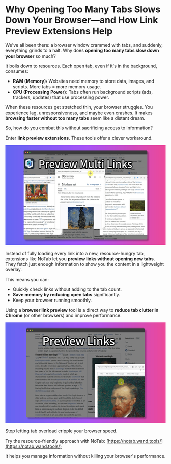 # Why Opening Too Many Tabs Slows Down Your Browser—and How Link Preview Extensions Help

We've all been there: a browser window crammed with tabs, and suddenly, everything grinds to a halt. Why does **opening too many tabs slow down your browser** so much?

It boils down to resources. Each open tab, even if it's in the background, consumes:
*   **RAM (Memory):** Websites need memory to store data, images, and scripts. More tabs = more memory usage.
*   **CPU (Processing Power):** Tabs often run background scripts (ads, trackers, updates) that use processing power.

When these resources get stretched thin, your browser struggles. You experience lag, unresponsiveness, and maybe even crashes. It makes **browsing faster without too many tabs** seem like a distant dream.

So, how do you combat this without sacrificing access to information?

Enter **link preview extensions**. These tools offer a clever workaround.

![Resource usage illustration - conceptual](../images/notab1.png) <!-- It might be hard to find a direct image for this, using a placeholder concept -->

Instead of fully loading every link into a new, resource-hungry tab, extensions like NoTab let you **preview links without opening new tabs**. They fetch just enough information to show you the content in a lightweight overlay.

This means you can:
*   Quickly check links without adding to the tab count.
*   **Save memory by reducing open tabs** significantly.
*   Keep your browser running smoothly.

Using a **browser link preview** tool is a direct way to **reduce tab clutter in Chrome** (or other browsers) and improve performance.

![NoTab previewing a link](../images/notab2.png)

Stop letting tab overload cripple your browser speed.

Try the resource-friendly approach with NoTab: [https://notab.wand.tools/](https://notab.wand.tools/)

It helps you manage information without killing your browser's performance.
